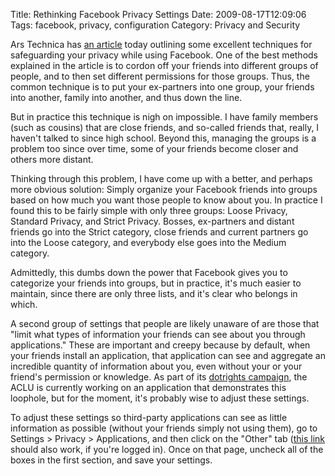 Title: Rethinking Facebook Privacy Settings
Date: 2009-08-17T12:09:06
Tags: facebook, privacy, configuration
Category: Privacy and Security

Ars Technica has <a href="http://arstechnica.com/web/news/2009/08/meshing-social-networking-and-privacy-on-facebook.ars" target="_blank">an article</a> today outlining some excellent techniques for safeguarding your privacy while using Facebook. One of the best methods explained in the article is to cordon off your friends into different groups of people, and to then set different permissions for those groups. Thus, the common technique is to put your ex-partners into one group, your friends into another, family into another, and thus down the line.

But  in practice this technique is nigh on impossible. I have family members (such as cousins) that are close friends, and so-called friends that, really, I haven't talked to since high school. Beyond this, managing the groups is a problem too since over time, some of your friends become closer and others more distant. 

Thinking through this problem, I have come up with a better, and perhaps more obvious solution: Simply organize your Facebook friends into groups based on how much you want those people to know about you. In practice I found this to be fairly simple with only three groups: Loose Privacy, Standard Privacy, and Strict Privacy. Bosses, ex-partners and distant friends go into the Strict category, close friends and current partners go into the Loose category, and everybody else goes into the Medium category. 

Admittedly, this dumbs down the power that Facebook gives you to categorize your friends into groups, but in practice, it's much easier to maintain, since there are only three lists, and it's clear who belongs in which.

A second group of  settings that people are likely unaware of are those that "limit what types of information your friends can see about you through applications." These are important and creepy because by default, when your friends install an application, that application can see and aggregate an incredible quantity of information about you, even without your or your friend's permission or knowledge. As part of its <a href="http://dotrights.org">dotrights campaign</a>, the ACLU is currently working on an application that demonstrates this loophole, but for the moment, it's probably wise to adjust these settings. 

To adjust these settings so third-party applications can see as little information as possible (without your friends simply not using them), go to Settings > Privacy > Applications, and then click on the "Other" tab (<a href="http://www.facebook.com/privacy/?view=platform&tab=other" target="_blank">this link</a> should also work, if you're logged in). Once on that page, uncheck all of the boxes in the first section, and save your settings.
